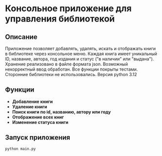 # Консольное приложение для управления библиотекой

## Описание
Приложение позволяет добавлять, удалять, искать и отображать книги в библиотеке через консольное меню. Каждая книга имеет уникальный ID, название, автора, год издания и статус ("в наличии" или "выдана").
Хранение  реализовано в файле формата json. Возможный некорректный ввод обработан. Все функции покрыты тестами. Сторонние библиотеки не использовались. Версия python 3.12

## Функции
- **Добавление книги**
- **Удаление книги**
- **Поиск книги по  id, названию, автору или году**
- **Отображение всех книг**
- **Изменение статуса книги**

## Запуск приложения
```bash
python main.py
